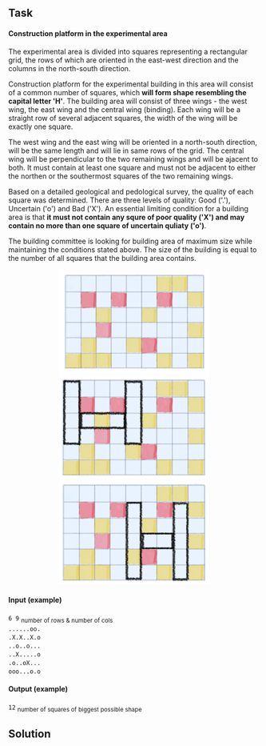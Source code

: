 ## Task

#### Construction platform in the experimental area

 The experimental area is divided into squares representing a rectangular grid, the rows of which are oriented in the east-west direction and the columns in the north-south direction.

 Construction platform for the experimental building in this area will consist of a common number of squares, which **will form shape resembling the capital letter 'H'**. The building area will consist of three wings - the west wing, the east wing and the central wing (binding). Each wing will be a straight row of several adjacent squares, the width of the wing will be exactly one square.

 The west wing and the east wing will be oriented in a north-south direction, will be the same length and will lie in same rows of the grid. The central wing will be perpendicular to the two remaining wings and will be ajacent to both. It must contain at least one square and must not be adjacent to either the northen or the southermost squares of the two remaining wings.

 Based on a detailed geological and pedological survey, the quality of each square was determined. There are three levels of quality: Good ('.'), Uncertain ('o') and Bad ('X'). An essential limiting condition for a building area is that **it must not contain any squre of poor quality ('X') and may contain no more than one square of uncertain quliaty ('o')**.

 The building committee is looking for building area of maximum size while maintaining the conditions stated above. The size of the building is equal to the number of all squares that the building area contains.

<p align="center">
  <img src="field.png" width="300" title="field">
  <img src="field_filled1.png" width="300" alt="field_filled1">
  <img src="field_filled2.png" width="300" alt="field_filled2">
</p>

#### Input (example)

`6 9`  <sub> number of rows & number of cols </sub>  
`......oo.`  
`.X.X..X.o`  
`..o..o...`  
`..X.....o`  
`.o..oX...`  
`ooo...o.o`  

#### Output (example)

`12` <sub> number of squares of biggest possible shape </sub>

## Solution





